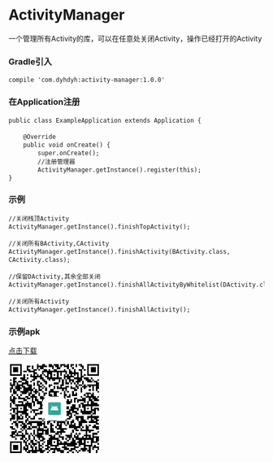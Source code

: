 # ActivityManager
一个管理所有Activity的库，可以在任意处关闭Activity，操作已经打开的Activity

### __Gradle引入__
```
compile 'com.dyhdyh:activity-manager:1.0.0'
```

### __在Application注册__
```
public class ExampleApplication extends Application {

    @Override
    public void onCreate() {
        super.onCreate();
        //注册管理器
        ActivityManager.getInstance().register(this);
}
```

### __示例__
```
//关闭栈顶Activity
ActivityManager.getInstance().finishTopActivity();

//关闭所有BActivity,CActivity
ActivityManager.getInstance().finishActivity(BActivity.class, CActivity.class);

//保留DActivity,其余全部关闭
ActivityManager.getInstance().finishAllActivityByWhitelist(DActivity.class);

//关闭所有Activity
ActivityManager.getInstance().finishAllActivity();
```

### __示例apk__
[点击下载](https://github.com/dengyuhan/ActivityManager/releases/download/1.0.0/ActivityManager-example.apk)  

![](image/qrcode.png)